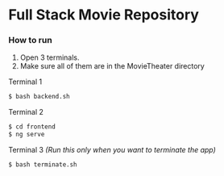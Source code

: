 # Full Stack Movie Repository

### How to run
1. Open 3 terminals.
2. Make sure all of them are in the MovieTheater directory

Terminal 1
```bash
$ bash backend.sh
```

Terminal 2
```bash
$ cd frontend
$ ng serve
```

Terminal 3 <i>(Run this only when you want to terminate the app)</i>
```bash
$ bash terminate.sh
```
